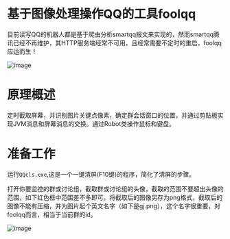 # 基于图像处理操作QQ的工具foolqq

目前读写QQ的机器人都是基于爬虫分析smartqq报文来实现的，然而smartqq腾讯已经不再维护，其HTTP服务端经常不可用，且经常需要不定时的重启，foolqq应运而生！

![image](https://github.com/shiyafeng/foolqq/blob/master/cap_hat_poker_128px_4073_easyicon.net.png)

# 原理概述

定时截取屏幕，并识别图片关键点像素，确定群会话窗口的位置，并通过剪贴板实现JVM消息和屏幕消息的交换。通过Robot类操作鼠标和键盘。

# 准备工作

运行`QQcls.exe`,这是一个一键清屏(F10键)的程序，简化了清屏的步骤。

打开你要监控的群或讨论组，截取群或讨论组的头像，截取的范围不要超出头像的范围，如下红色框中范围差不多即可。将截取后的图像另存为png格式，截取后的图像不能有压缩，并为图片起个英文名字（如下是gj.png），这个名字很重要，对foolqq而言，相当于当前群的id。

![image](https://github.com/shiyafeng/foolqq/blob/master/pic2.jpg)
